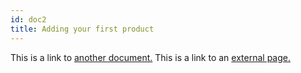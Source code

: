 ```yaml
---
id: doc2
title: Adding your first product
---
```


This is a link to [another document.](doc3.md) This is a link to an [external page.](http://www.example.com/)
